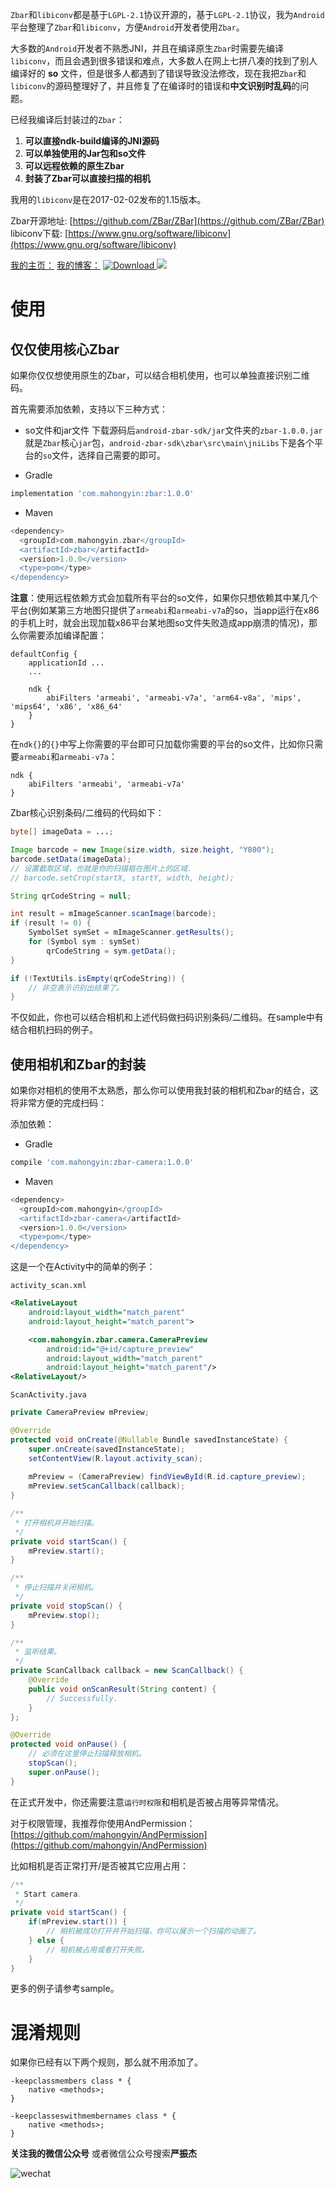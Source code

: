 `Zbar`和`libiconv`都是基于`LGPL-2.1`协议开源的，基于`LGPL-2.1`协议，我为`Android`平台整理了`Zbar`和`libiconv`，方便`Android`开发者使用`Zbar`。

大多数的`Android`开发者不熟悉JNI，并且在编译原生`Zbar`时需要先编译`libiconv`，而且会遇到很多错误和难点，大多数人在网上七拼八凑的找到了别人编译好的 **so** 文件，但是很多人都遇到了错误导致没法修改，现在我把`Zbar`和`libiconv`的源码整理好了，并且修复了在编译时的错误和**中文识别时乱码**的问题。

已经我编译后封装过的`Zbar`：

1. **可以直接ndk-build编译的JNI源码**
2. **可以单独使用的Jar包和so文件**
3. **可以远程依赖的原生Zbar**
4. **封装了Zbar可以直接扫描的相机**

我用的`libiconv`是在2017-02-02发布的1.15版本。

Zbar开源地址: [https://github.com/ZBar/ZBar](https://github.com/ZBar/ZBar)  
libiconv下载: [https://www.gnu.org/software/libiconv](https://www.gnu.org/software/libiconv)  

[我的主页：](http://github.com/1976222027)
[我的博客：](https://www.jianshu.com/u/aba4338c7578)
[ ![Download](https://api.bintray.com/packages/mahongyin/maven/zbar/images/download.svg?version=1.0.0) ](https://bintray.com/mahongyin/maven/zbar/1.0.0/link)
[![](https://jitpack.io/v/1976222027/zbar-android-sdk.svg)](https://jitpack.io/#1976222027/zbar-android-sdk)

# 使用

## 仅仅使用核心Zbar
如果你仅仅想使用原生的Zbar，可以结合相机使用，也可以单独直接识别二维码。

首先需要添加依赖，支持以下三种方式：  

* so文件和jar文件
 下载源码后`android-zbar-sdk/jar`文件夹的`zbar-1.0.0.jar`就是`Zbar`核心`jar`包，`android-zbar-sdk\zbar\src\main\jniLibs`下是各个平台的`so`文件，选择自己需要的即可。

* Gradle
```groovy
implementation 'com.mahongyin:zbar:1.0.0'
```
* Maven
```groovy
<dependency>
  <groupId>com.mahongyin.zbar</groupId>
  <artifactId>zbar</artifactId>
  <version>1.0.0</version>
  <type>pom</type>
</dependency>
```

**注意**：使用远程依赖方式会加载所有平台的so文件，如果你只想依赖其中某几个平台(例如某第三方地图只提供了`armeabi`和`armeabi-v7a`的so，当app运行在x86的手机上时，就会出现加载x86平台某地图so文件失败造成app崩溃的情况)，那么你需要添加编译配置：  
```
defaultConfig {
    applicationId ...
    ...

    ndk {
        abiFilters 'armeabi', 'armeabi-v7a', 'arm64-v8a', 'mips', 'mips64', 'x86', 'x86_64'
    }
}
```

在`ndk{}`的`{}`中写上你需要的平台即可只加载你需要的平台的so文件，比如你只需要`armeabi`和`armeabi-v7a`：  
```
ndk {
    abiFilters 'armeabi', 'armeabi-v7a'
}
```

Zbar核心识别条码/二维码的代码如下：
```java
byte[] imageData = ...;

Image barcode = new Image(size.width, size.height, "Y800");
barcode.setData(imageData);
// 设置截取区域，也就是你的扫描框在图片上的区域.
// barcode.setCrop(startX, startY, width, height);

String qrCodeString = null;

int result = mImageScanner.scanImage(barcode);
if (result != 0) {
    SymbolSet symSet = mImageScanner.getResults();
    for (Symbol sym : symSet)
        qrCodeString = sym.getData();
}

if (!TextUtils.isEmpty(qrCodeString)) {
    // 非空表示识别出结果了。
}
```

不仅如此，你也可以结合相机和上述代码做扫码识别条码/二维码。在sample中有结合相机扫码的例子。

## 使用相机和Zbar的封装
如果你对相机的使用不太熟悉，那么你可以使用我封装的相机和Zbar的结合，这将非常方便的完成扫码：

添加依赖：

* Gradle
```groovy
compile 'com.mahongyin:zbar-camera:1.0.0'
```
* Maven
```groovy
<dependency>
  <groupId>com.mahongyin</groupId>
  <artifactId>zbar-camera</artifactId>
  <version>1.0.0</version>
  <type>pom</type>
</dependency>
```

这是一个在Activity中的简单的例子：

`activity_scan.xml`
```xml
<RelativeLayout
    android:layout_width="match_parent"
    android:layout_height="match_parent">

    <com.mahongyin.zbar.camera.CameraPreview
        android:id="@+id/capture_preview"
        android:layout_width="match_parent"
        android:layout_height="match_parent"/>
<RelativeLayout/>
```

`ScanActivity.java`
```java
private CameraPreview mPreview;

@Override
protected void onCreate(@Nullable Bundle savedInstanceState) {
    super.onCreate(savedInstanceState);
    setContentView(R.layout.activity_scan);
    
    mPreview = (CameraPreview) findViewById(R.id.capture_preview);
    mPreview.setScanCallback(callback);
}

/**
 * 打开相机并开始扫描。
 */
private void startScan() {
    mPreview.start();
}

/**
 * 停止扫描并关闭相机。
 */
private void stopScan() {
    mPreview.stop();
}

/**
 * 监听结果。
 */
private ScanCallback callback = new ScanCallback() {
    @Override
    public void onScanResult(String content) {
        // Successfully.
    }
};

@Override
protected void onPause() {
    // 必须在这里停止扫描释放相机。
    stopScan();
    super.onPause();
}
```

在正式开发中，你还需要注意`运行时权限`和相机是否被占用等异常情况。  

对于权限管理，我推荐你使用AndPermission：[https://github.com/mahongyin/AndPermission](https://github.com/mahongyin/AndPermission)

比如相机是否正常打开/是否被其它应用占用：
```java
/**
 * Start camera.
 */
private void startScan() {
    if(mPreview.start()) {
        // 相机被成功打开并开始扫描，你可以展示一个扫描的动画了。
    } else {
        // 相机被占用或者打开失败。
    }
}
```

更多的例子请参考sample。

# 混淆规则
如果你已经有以下两个规则，那么就不用添加了。
```text
-keepclassmembers class * {
    native <methods>;
}

-keepclasseswithmembernames class * {
    native <methods>;
}
```

**关注我的微信公众号**
或者微信公众号搜索**严振杰**  

![wechat](./image/wechat.jpg)